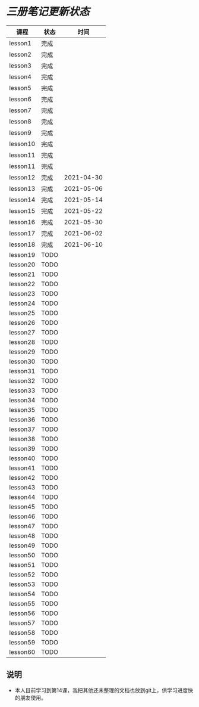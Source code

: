 # *三册笔记更新状态*

| 课程 | 状态 | 时间|
| ---- | ---- | ---- |
| lesson1 | 完成 |  |
| lesson2 | 完成 |  |
| lesson3 | 完成 |  |
| lesson4 | 完成 |  |
| lesson5 | 完成 |  |
| lesson6 | 完成 |  |
| lesson7 | 完成 |  |
| lesson8 | 完成 |  |
| lesson9 | 完成 |  |
| lesson10 | 完成 |  |
| lesson11 | 完成 |  |
| lesson11 | 完成 |  |
| lesson12 | 完成 | 2021-04-30 |
| lesson13 | 完成 | 2021-05-06 |
| lesson14 | 完成 | 2021-05-14 |
| lesson15 | 完成 | 2021-05-22 |
| lesson16 | 完成 | 2021-05-30 |
| lesson17 | 完成 | 2021-06-02 |
| lesson18 | 完成 | 2021-06-10 |
| lesson19 | TODO |  |
| lesson20 | TODO |  |
| lesson21 | TODO |  |
| lesson22 | TODO |  |
| lesson23 | TODO |  |
| lesson24 | TODO |  |
| lesson25 | TODO |  |
| lesson26 | TODO |  |
| lesson27 | TODO |  |
| lesson28 | TODO |  |
| lesson29 | TODO |  |
| lesson30 | TODO |  |
| lesson31 | TODO |  |
| lesson32 | TODO |  |
| lesson33 | TODO |  |
| lesson34 | TODO |  |
| lesson35 | TODO |  |
| lesson36 | TODO |  |
| lesson37 | TODO |  |
| lesson38 | TODO |  |
| lesson39 | TODO |  |
| lesson40 | TODO |  |
| lesson41 | TODO |  |
| lesson42 | TODO |  |
| lesson43 | TODO |  |
| lesson44 | TODO |  |
| lesson45 | TODO |  |
| lesson46 | TODO |  |
| lesson47 | TODO |  |
| lesson48 | TODO |  |
| lesson49 | TODO |  |
| lesson50 | TODO |  |
| lesson51 | TODO |  |
| lesson52 | TODO |  |
| lesson53 | TODO |  |
| lesson54 | TODO |  |
| lesson55 | TODO |  |
| lesson56 | TODO |  |
| lesson57 | TODO |  |
| lesson58 | TODO |  |
| lesson59 | TODO |  |
| lesson60 | TODO |  |

## 说明

* 本人目前学习到第14课，我把其他还未整理的文档也放到git上，供学习进度快的朋友使用。
